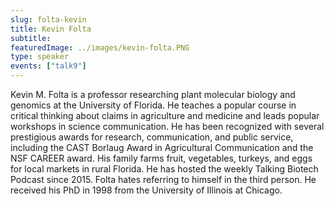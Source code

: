 ```yaml
---
slug: folta-kevin
title: Kevin Folta
subtitle:
featuredImage: ../images/kevin-folta.PNG
type: speaker
events: ["talk9"]
---
```


<!-- Yay, no errors, warnings, or alerts! -->

Kevin M. Folta is a professor researching plant molecular biology and genomics at the University of Florida. He teaches a popular course in critical thinking about claims in agriculture and medicine and leads popular workshops in science communication. He has been recognized with several prestigious awards for research, communication, and public service, including the CAST Borlaug Award in Agricultural Communication and the NSF CAREER award. His family farms fruit, vegetables, turkeys, and eggs for local markets in rural Florida. He has hosted the weekly Talking Biotech Podcast since 2015. Folta hates referring to himself in the third person. He received his PhD in 1998 from the University of Illinois at Chicago.
